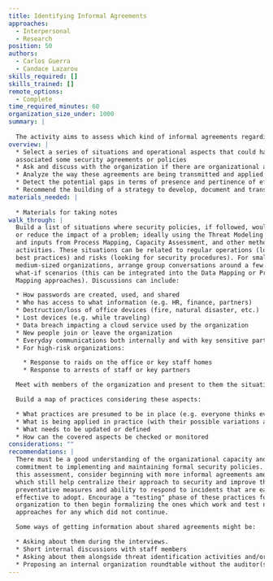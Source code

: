 ```yaml
---
title: Identifying Informal Agreements
approaches:
  - Interpersonal
  - Research
position: 50
authors:
  - Carlos Guerra
  - Candace Lazarou
skills_required: []
skills_trained: []
remote_options:
  - Complete
time_required_minutes: 60
organization_size_under: 1000
summary: |
  
  The activity aims to assess which kind of informal agreements regarding best practices and security directives are formulated, accessed, implemented and/or enforced across the organization
overview: |
  * Select a series of situations and operational aspects that could have
  associated some security agreements or policies
  * Ask and discuss with the organization if there are organizational agreements regarding the situations and aspects presented
  * Analyze the way these agreements are being transmitted and applied in practice
  * Detect the potential gaps in terms of presence and pertinence of effective agreements
  * Recommend the building of a strategy to develop, document and transmit as needed new or updated security agreements and/or policies
materials_needed: |
  
  * Materials for taking notes
walk_through: |
  Build a list of situations where security policies, if followed, would prevent
  or reduce the impact of a problem; ideally using the Threat Modeling exercise
  and inputs from Process Mapping, Capacity Assessment, and other methods and
  activities. These situations can be related to regular operations (looking for
  best practices) and risks (looking for security procedures). For small and
  medium-sized organizations, arrange group conversations around a few specific
  what-if scenarios (this can be integrated into the Data Mapping or Process
  Mapping approaches). Discussions can include:

  * How passwords are created, used, and shared
  * Who has access to what information (e.g. HR, finance, partners)
  * Destruction/loss of office devices (fire, natural disaster, etc.)
  * Lost devices (e.g. while traveling)
  * Data breach impacting a cloud service used by the organization
  * New people join or leave the organization
  * Everyday communications both internally and with key sensitive partners like sources, at-risk beneficiaries, and funders if applicable
  * For high-risk organizations:

    * Response to raids on the office or key staff homes
    * Response to arrests of staff or key partners

  Meet with members of the organization and present to them the situations on the previous list, asking if there are some codes or agreements regarding security aspects of the situations presented, take notes of the responses and possible differences between the criteria or knowledge of the agreements. This could be explained by the lack of documentation and formal ways to transmit the agreements

  Build a map of practices considering these aspects:

  * What practices are presumed to be in place (e.g. everyone thinks everyone else is using unique passwords)
  * What is being applied in practice (with their possible variations among staff members)
  * What needs to be updated or defined
  * How can the covered aspects be checked or monitored
considerations: ""
recommendations: |
  There must be a good understanding of the organizational capacity and
  commitment to implementing and maintaining formal security policies. Based on
  this assessment, consider beginning with more informal agreements among staff
  which still help centralize their approach to security and improve their
  preventative measures and ability to respond to incidents that are easy and
  effective to adopt. Encourage a "testing" phase of these practices for the
  organization to then begin formalizing the ones which work and test new
  approaches for any which did not continue.

  Some ways of getting information about shared agreements might be:

  * Asking about them during the interviews.
  * Short internal discussions with staff members
  * Asking about them alongside threat identification activities and/or process mapping
  * Proposing an internal organization roundtable without the auditor(s) and share the outcomes.
---
```


